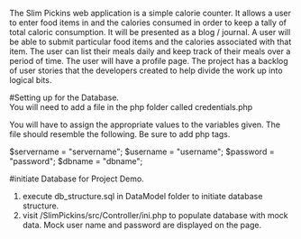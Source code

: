The Slim Pickins web application is a simple calorie counter.  It allows a user to enter food items in and the calories consumed in order to keep a tally of total caloric consumption.  It will be presented as a blog / journal.  A user will be able to submit particular food items and the calories associated with that item.  The user can list their meals daily and keep track of their meals over a period of time.  The user will have a profile page.  The project has a backlog of user stories that the developers created to help divide the work up into logical bits.

#Setting up for the Database.  
You will need to add a file in the php folder called credentials.php

You will have to assign the appropriate values to the variables given.  The file should resemble the following.  Be sure to add php tags.

  $servername = "servername";
  $username = "username";
  $password = "password";
  $dbname = "dbname";

#initiate Database for Project Demo.
1. execute db_structure.sql in DataModel folder to initiate database structure.
2. visit /SlimPickins/src/Controller/ini.php to populate database with mock data. 
   Mock user name and password are displayed on the page.